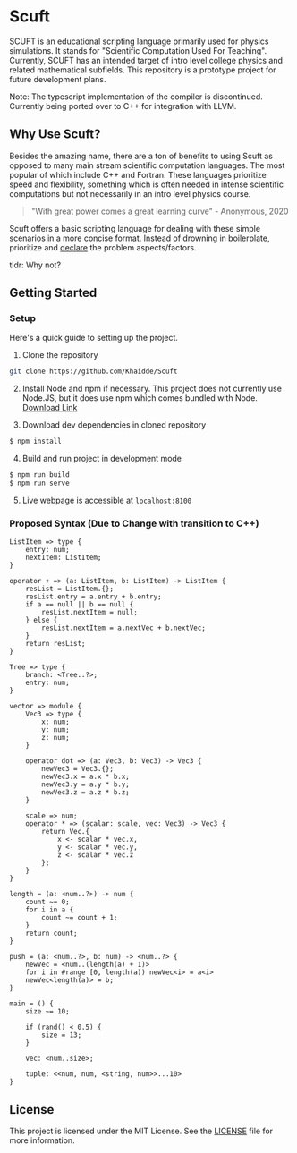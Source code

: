 # Scuft
SCUFT is an educational scripting language primarily used for physics simulations. It stands for "Scientific Computation
Used For Teaching". Currently, SCUFT has an intended target of intro level college physics and related mathematical subfields. This repository is a prototype project for future development plans.

Note: The typescript implementation of the compiler is discontinued. Currently being ported over to C++ for integration with LLVM.

## Why Use Scuft?
Besides the amazing name, there are a ton of benefits to using Scuft as opposed to many main stream scientific computation languages. The most popular of which include C++ and Fortran. These languages prioritize speed and flexibility, something which is often needed in intense scientific computations but not necessarily in an intro level physics course. 

> "With great power comes a great learning curve" - Anonymous, 2020

Scuft offers a basic scripting language for dealing with these simple scenarios in a more concise format. Instead of drowning in boilerplate, prioritize and [declare](https://en.wikipedia.org/wiki/Declarative_programming) the problem aspects/factors.

tldr: Why not?

## Getting Started

### Setup
Here's a quick guide to setting up the project.

1) Clone the repository

```sh
git clone https://github.com/Khaidde/Scuft
```

2) Install Node and npm if necessary. This project does not currently use Node.JS, but it does use npm which comes bundled with Node. [Download Link](https://nodejs.org/en/download/)

3) Download dev dependencies in cloned repository
```sh
$ npm install
```

4) Build and run project in development mode

```sh
$ npm run build
$ npm run serve
```

5) Live webpage is accessible at `localhost:8100`

### Proposed Syntax (Due to Change with transition to C++)
```
ListItem => type {
    entry: num;
    nextItem: ListItem;
}

operator + => (a: ListItem, b: ListItem) -> ListItem {
    resList = ListItem.{};
    resList.entry = a.entry + b.entry;
    if a == null || b == null {
        resList.nextItem = null;
    } else {
        resList.nextItem = a.nextVec + b.nextVec;
    }
    return resList;
}

Tree => type {
    branch: <Tree..?>;
    entry: num;
}

vector => module {
    Vec3 => type {
        x: num;
        y: num;
        z: num;
    }

    operator dot => (a: Vec3, b: Vec3) -> Vec3 {
        newVec3 = Vec3.{};
        newVec3.x = a.x * b.x;
        newVec3.y = a.y * b.y;
        newVec3.z = a.z * b.z;
    }

    scale => num;
    operator * => (scalar: scale, vec: Vec3) -> Vec3 {
        return Vec.{ 
            x <- scalar * vec.x,
            y <- scalar * vec.y,
            z <- scalar * vec.z
        };
    }
}

length = (a: <num..?>) -> num {
    count ~= 0;
    for i in a {
        count ~= count + 1;
    }
    return count;
}

push = (a: <num..?>, b: num) -> <num..?> {
    newVec = <num..(length(a) + 1)>
    for i in #range [0, length(a)) newVec<i> = a<i>
    newVec<length(a)> = b;
}

main = () {
    size ~= 10;
    
    if (rand() < 0.5) {
        size = 13;
    }

    vec: <num..size>;

    tuple: <<num, num, <string, num>>...10>
}
```

## License

This project is licensed under the MIT License.  See the [LICENSE](LICENSE) file for more information.
